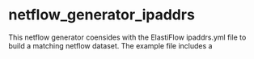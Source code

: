 # netflow_generator_ipaddrs
This netflow generator coensides with the ElastiFlow ipaddrs.yml file to build a matching netflow dataset. The example file includes a 

